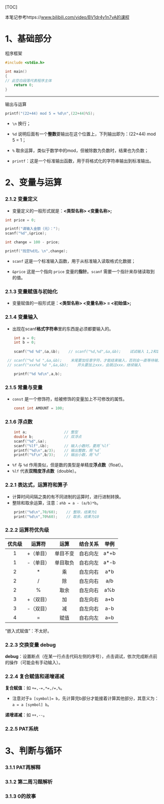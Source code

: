 [TOC]

本笔记参考https://www.bilibili.com/video/BV1dr4y1n7vA的课程

# 1、基础部分

[c000]: D:\vscode_files\C\000_basic_calculate.c	"基础运算"

程序框架

```c
#include <stdio.h>

int main()
{
// 此空白段落代表程序主体
    return 0;
}
```

------

输出与运算

```c
printf("(22+44) mod 5 = %d\n",(22+44)%5);
```

- `\n`     换行；
- `%d`    说明后面有一个**整数**要输出在这个位置上，下列输出即为：(22+44) mod 5 = 1；
- `%`    取余运算，类似于数学中的mod，但被除数为负数时，结果也为负数；

- `printf`：这是一个标准输出函数，用于将格式化的字符串输出到标准输出。




# 2、变量与运算

### 2.1.2    变量定义

[c001]: D:\vscode_files\C\001_change.c	"换零钱"

- 变量定义的一般形式就是：**<类型名称> <变量名称>;**

```c
int price = 0;

printf("请输入金额（元）：");
scanf("%d",&price);

int change = 100 - price;

printf("找您%d元。\n",change);
```

- `scanf`  这是一个标准输入函数，用于从标准输入读取格式化数据；

- `&price`  这是一个指向 `price` 变量的**指针**。`scanf` 需要一个指针来存储读取到的值。



### 2.1.3    变量赋值与初始化

- 变量赋值的一般形式是：**<类型名称> <变量名称> = <初始值>;**



### 2.1.4    变量输入

[c002]: D:\vscode_files\C\002_scanf.c	"输入函数"

- 出现在scanf**格式字符串**里的东西是必须都要输入的。

```c
    int a = 0;
    int b = 0;
    
    scanf("%d %d",&a,&b);    // scanf("%d,%d",&a,&b);    试试输入 1,2和1 2的区别

 // scanf("%d %d ",&a,&b);    末尾要加任意字符，才能结束输入，否则会一直等待输入
 // scanf("xxx%d %d ",&a,&b);    开头要加上xxx，会跳过xxx，继续输入

    printf("%d %d\n",a,b);
```



### 2.1.5    常量与变量

- `const`  是一个修饰符，给被修饰的变量加上不可修改的属性。

```c
    const int AMOUNT = 100;
```

  

### 2.1.6    浮点数

[c003]: D:\vscode_files\C\003_int_float_double.c	"数据类型"

```c
    int a;                 // 整型
    double b;              // 双浮点
    scanf("%d",&a);        
    scanf("%lf",&b);       // 输入小数时，要用`%lf`
    printf("%d\n",a/3);    // 输出整数，用`%d`
    printf("%f\n",b/3);    // 输出小数，用`%f`
```

- `%f`  与 `%d` 作用类似，但是数的类型是单精度**浮点数**（float）。
- `%lf`  代表**双精度浮点数**（double）。



### 2.2.1    表达式，运算符和算子

[c004]: D:\vscode_files\C\004_time_interval.c	"求时间间隔"

- 计算时间间隔之类的有不同进制的运算时，进行进制转换。
- 整除和取余运算，注意：`a%b = a - (a/b)*b`。

```c
    print("%d\n",70/60);    // 整除，结果为1
    print("%d\n",70%60);    // 取余，结果为10
```



### 2.2.2    运算符优先级

[c005]: D:\vscode_files\C\005_operator_precedence.c	"运算符优先级"

| 优先级 |  运算符   |   运算   | 结合关系 | 举例 |
| :----: | :-------: | :------: | :------: | :--: |
|   1    | +（单目） | 单目不变 | 自右向左 | a*+b |
|   1    | -（单目） | 单目取负 | 自右向左 | a*-b |
|   2    |     *     |    乘    | 自左向右 | a*b  |
|   2    |     /     |    除    | 自左向右 | a/b  |
|   2    |     %     |   取余   | 自左向右 | a%b  |
|   3    | +（双目） |    加    | 自左向右 | a+b  |
|   3    | -（双目） |    减    | 自左向右 | a-b  |
|   4    |     =     |   赋值   | 自右向左 | a=b  |

“嵌入式赋值”：不太好。



### 2.2.3    交换变量    debug

[c006]: D:\vscode_files\C\006_exchange_values.c	"交换变量"

**debug**：设置断点（在某一行点击代码左侧的序号），点击调试，依次完成断点前的操作（可能会有手动输入）。



### 2.2.4    复合赋值和递增递减

**复合赋值**：如 `+=,-=,*=,/=,%`。

- 注意对于`a [symbol]= b`，先计算完b部分才能接着计算其他部分，其意义为：`a = a [symbol] b`。

**递增递减**：如 `++,--`。



















### 2.2.5    PAT系统











# 3、判断与循环

### 3.1.1    PAT再解释



### 3.1.2    第二周习题解析



### 3.1.3    0的故事

